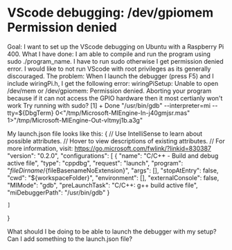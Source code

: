 
# VScode debugging: /dev/gpiomem Permission denied

Goal: I want to set up the VScode debugging on Ubuntu with a Raspberry Pi 400.
What I have done: I am able to compile and run the program using sudo ./program_name. I have to run sudo otherwise I get permission denied error. I would like to not run VScode with root privileges as its generally discouraged.
The problem: When I launch the debugger (press F5) and I include wiringPi.h, I get the following error:
wiringPiSetup: Unable to open /dev/mem or /dev/gpiomem: Permission denied.
  Aborting your program because if it can not access the GPIO
  hardware then it most certianly won't work
  Try running with sudo?
[1] + Done                       "/usr/bin/gdb" --interpreter=mi --tty=${DbgTerm} 0<"/tmp/Microsoft-MIEngine-In-j40gmjsr.mas" 1>"/tmp/Microsoft-MIEngine-Out-vltmyj1b.a3g"


My launch.json file looks like this:
{
    // Use IntelliSense to learn about possible attributes.
    // Hover to view descriptions of existing attributes.
    // For more information, visit: https://go.microsoft.com/fwlink/?linkid=830387
    "version": "0.2.0",
    "configurations": [
        {
            "name": "C/C++ - Build and debug active file",
            "type": "cppdbg",
            "request": "launch",
            "program": "${fileDirname}/${fileBasenameNoExtension}",
            "args": [],
            "stopAtEntry": false,
            "cwd": "${workspaceFolder}",
            "environment": [],
            "externalConsole": false,
            "MIMode": "gdb",
            "preLaunchTask": "C/C++: g++ build active file",
            "miDebuggerPath": "/usr/bin/gdb"
        }
  
    ]
}

What should I be doing to be able to launch the debugger with my setup? Can I add something to the launch.json file?

        